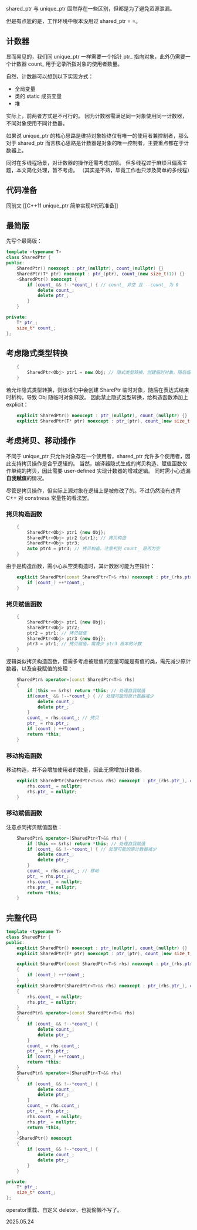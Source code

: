 shared_ptr 与 unique_ptr 固然存在一些区别，但都是为了避免资源泄漏。

但是有点尬的是，工作环境中根本没用过 shared_ptr = =。

## 计数器
显而易见的，我们同 unique_ptr 一样需要一个指针 ptr_ 指向对象，此外仍需要一个计数器 count_ 用于记录所指对象的使用者数量。

自然，计数器可以想到以下实现方式：
- 全局变量
- 类的 static 成员变量
- 堆

实际上，前两者方式是不可行的。
因为计数器需满足同一对象使用同一计数器，不同对象使用不同计数器。

如果说 unique_ptr 的核心思路是维持对象始终仅有唯一的使用者兼控制者，那么对于 shared_ptr 而言核心思路是计数器是对象的唯一控制者，主要重点都在于计数器上。

同时在多线程场景，对计数器的操作还需考虑加锁。
但多线程过于麻烦且偏离主题，本文简化处理，暂不考虑。
（其实是不熟，毕竟工作也只涉及简单的多线程）

## 代码准备
同前文 [[C++11 unique_ptr 简单实现#代码准备]]
## 最简版
先写个最简版：

```cpp
template <typename T>
class SharedPtr {
public:
    SharedPtr() noexcept : ptr_(nullptr), count_(nullptr) {}
    SharedPtr(T* ptr) noexcept : ptr_(ptr), count_(new size_t(1)) {}
    ~SharedPtr() noexcept {
        if (count_ && !--*count_) { // count_ 非空 且 --count_ 为 0
            delete count_;
            delete ptr_;
        }
    }

private:
    T* ptr_;
    size_t* count_;
};
```
## 考虑隐式类型转换

```cpp
    {
        SharedPtr<Obj> ptr1 = new Obj; // 隐式类型转换，创建临时对象，随后临时对象析构
    }
```
若允许隐式类型转换，则该语句中会创建 SharePtr 临时对象，随后在表达式结束时析构，导致 Obj 随临时对象释放。
因此禁止隐式类型转换，给构造函数添加上 explicit：
```cpp
    explicit SharedPtr() noexcept : ptr_(nullptr), count_(nullptr) {}
    explicit SharedPtr(T* ptr) noexcept : ptr_(ptr), count_(new size_t(1)) {}
```

## 考虑拷贝、移动操作

不同于 unique_ptr 只允许对象存在一个使用者，shared_ptr 允许多个使用者，因此支持拷贝操作是合乎逻辑的。
当然，编译器隐式生成的拷贝构造、赋值函数仅作单纯的拷贝，因此需要 user-defined 实现计数器的增减逻辑。
同时需小心遗漏**自我赋值**的情况。

尽管是拷贝操作，但实际上源对象在逻辑上是被修改了的。不过仍然没有违背 C++ 对 constness 常量性的看法罢。

### 拷贝构造函数

```cpp
    {
        SharedPtr<Obj> ptr1 {new Obj};
        SharedPtr<Obj> ptr2 {ptr1}; // 拷贝构造
        SharedPtr<Obj> ptr3;
        auto ptr4 = ptr3; // 拷贝构造，注意判别 count_ 是否为空
    }
```

由于是构造函数，需小心从空类构造时，其计数器可能为空指针：
```cpp
    explicit SharedPtr(const SharedPtr<T>& rhs) noexcept : ptr_(rhs.ptr_), count_(rhs.count_) {
        if (count_) ++*count_;
    }
```
### 拷贝赋值函数

```cpp
    {
        SharedPtr<Obj> ptr1 {new Obj};
        SharedPtr<Obj> ptr2;
        ptr2 = ptr1; // 拷贝赋值
        SharedPtr<Obj> ptr3 {new Obj};
        ptr3 = ptr1; // 拷贝赋值，需减少 ptr3 原本的计数
    }
```

逻辑类似拷贝构造函数，但需多考虑被赋值的变量可能是有值的类，需先减少原计数器，以及自我赋值的处理：
```cpp
    SharedPtr& operator=(const SharedPtr<T>& rhs)
    {
		if (this == &rhs) return *this; // 处理自我赋值
        if(count_ && !--*count_) { // 处理可能的原计数器减少
            delete count_;
            delete ptr_;
        }
        count_ = rhs.count_; // 拷贝
        ptr_ = rhs.ptr_;
        if (count_) ++*count_;
        return *this;
    }
```

### 移动构造函数
移动构造，并不会增加使用者的数量，因此无需增加计数器。
```cpp
    explicit SharedPtr(SharedPtr<T>&& rhs) noexcept : ptr_(rhs.ptr_), count_(rhs.count_) {
        rhs.count_ = nullptr;
        rhs.ptr_ = nullptr;
    }
```

### 移动赋值函数
注意点同拷贝赋值函数：
```cpp
    SharedPtr& operator=(SharedPtr<T>&& rhs) {
        if (this == &rhs) return *this; // 处理自我赋值
        if (count_ && !--*count_) { // 处理可能的原计数器减少
            delete count_;
            delete ptr_;
        }
        count_ = rhs.count_; // 移动
        ptr_ = rhs.ptr_;
        rhs.count_ = nullptr;
        rhs.ptr_ = nullptr;
        return *this;
    }
```

## 完整代码

```cpp
template <typename T>
class SharedPtr {
public:
    explicit SharedPtr() noexcept : ptr_(nullptr), count_(nullptr) {}
    explicit SharedPtr(T* ptr) noexcept : ptr_(ptr), count_(new size_t(1)) {}

    explicit SharedPtr(const SharedPtr<T>& rhs) noexcept : ptr_(rhs.ptr_), count_(rhs.count_)
    {
        if (count_) ++*count_;
    }
    explicit SharedPtr(SharedPtr<T>&& rhs) noexcept : ptr_(rhs.ptr_), count_(rhs.count_)
    {
        rhs.count_ = nullptr;
        rhs.ptr_ = nullptr;
    }
    SharedPtr& operator=(const SharedPtr<T>& rhs)
    {
        if (count_ && !--*count_) {
            delete count_;
            delete ptr_;
        }
        count_ = rhs.count_;
        ptr_ = rhs.ptr_;
        if (count_) ++*count_;
        return *this;
    }
    SharedPtr& operator=(SharedPtr<T>&& rhs)
    {
        if (count_ && !--*count_) {
            delete count_;
            delete ptr_;
        }
        count_ = rhs.count_;
        ptr_ = rhs.ptr_;
        rhs.count_ = nullptr;
        rhs.ptr_ = nullptr;
        return *this;
    }
    ~SharedPtr() noexcept
    {
        if (count_ && !--*count_) {
            delete count_;
            delete ptr_;
        }
    }

private:
    T* ptr_;
    size_t* count_;
};
```

operator重载、自定义 deletor、也就偷懒不写了。

2025.05.24